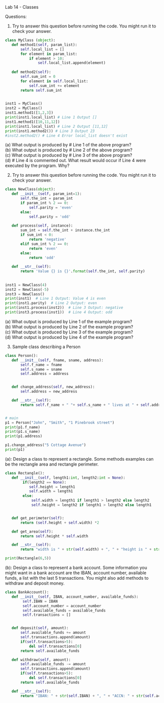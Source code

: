 Lab 14 - Classes

Questions:
 
1. Try to answer this question before running the code. You might run it to check your answer. 
```py
class MyClass (object):
   def method1(self, param_list):
       self.local_list = []
       for element in param_list:
           if element > 10:
               self.local_list.append(element)
 
   def method2(self):
       self.sum_int = 0
       for element in self.local_list:
           self.sum_int += element
       return self.sum_int
 

inst1 = MyClass()
inst2 = MyClass()
inst1.method1([1,2,3])
print(inst1.local_list) # Line 1 Output []
inst1.method1([10,11,12])
print(inst1.local_list) # Line 2 Output [11,12]
print(inst1.method2()) # Line 3 Output 23
#inst2.method2() # Line 4 Error local_list doesn't exist
```
(a) What output is produced by # Line 1 of the above program?       
(b) What output is produced by # Line 2 of the above program?           
(c) What output is produced by # Line 3 of the above program?           
(d) # Line 4 is commented out. What result would occur if Line 4 were executed by the program. Why?         
 
 
2. Try to answer this question before running the code. You might run it to check your answer.
```py
class NewClass(object):
   def __init__(self, param_int=1):
       self.the_int = param_int
       if param_int % 2 == 0:
           self.parity = 'even'
       else:
           self.parity = 'odd'
 
   def process(self, instance):
       sum_int = self.the_int + instance.the_int
       if sum_int < 0:
           return 'negative'
       elif sum_int % 2 == 0:
           return 'even'
       else:
           return 'odd'
 
   def __str__(self):
       return 'Value {} is {}'.format(self.the_int, self.parity)
 
 
inst1 = NewClass(4)
inst2 = NewClass(-5)
inst3 = NewClass()
print(inst1)  # Line 1 Output: Value 4 is even
print(inst1.parity)  # Line 2 Output: even
print(inst1.process(inst2))  # Line 3 Output: negative
print(inst3.process(inst1))  # Line 4 Output: odd
```
 
(a) What output is produced by Line 1 of the example program?           
(b) What output is produced by Line 2 of the example program?       
(c) What output is produced by Line 3 of the example program?       
(d) What output is produced by Line 4 of the example program?           
 
 
3. Sample class describing a Person
```py
class Person():
   def __init__(self, fname, sname, address):
       self.f_name = fname
       self.s_name = sname
       self.address = address


   def change_address(self, new_address):
       self.address = new_address

   def __str__(self):
       return self.f_name + " "+ self.s_name + " lives at " + self.address


# main
p1 = Person("John", "Smith", "1 Pinebrook street")
print(p1.f_name)
print(p1.s_name)
print(p1.address)

p1.change_address("5 Cottage Avenue")
print(p1)
```

(a): Design a class to represent a rectangle. Some methods examples can be the rectangle area and rectangle perimeter.

```py
class Rectangle():
   def __init__(self, length1:int, length2:int = None):
        if(length2 == None):
           self.height = length1
           self.width = length1
        else:
            self.width = length1 if length1 > length2 else length2
            self.height = length2 if length1 > length2 else length1


   def get_perimeter(self):
       return (self.height + self.width) *2

   def get_area(self):
       return self.height * self.width

   def __str__(self):
       return "width is " + str(self.width) + ", " + "height is " + str(self.height)

print(Rectangle(6,5))
```

(b): Design a class to represent a bank account. Some information you might want in a bank account are the IBAN, account number, available funds, a list with the last 5 transactions. You might also add methods to withdraw and deposit money.  
```py
class BankAccount():
   def __init__(self, IBAN, account_number, available_funds):
        self.IBAN = IBAN
        self.account_number = account_number
        self.available_funds = available_funds
        self.transactions = []


   def deposit(self, amount):
       self.available_funds += amount
       self.transactions.append(amount)
       if(self.transactions>5):
           del self.transactions[0]
       return self.available_funds

   def withdraw(self, amount):
       self.available_funds -= amount
       self.transactions.append(amount)
       if(self.transactions>5):
           del self.transactions[0]
       return self.available_funds

   def __str__(self):
       return "IBAN: " + str(self.IBAN) + ", " + "ACCN: " + str(self.account_number) + ", " + "Avail:" + str(self.available_funds)
```
